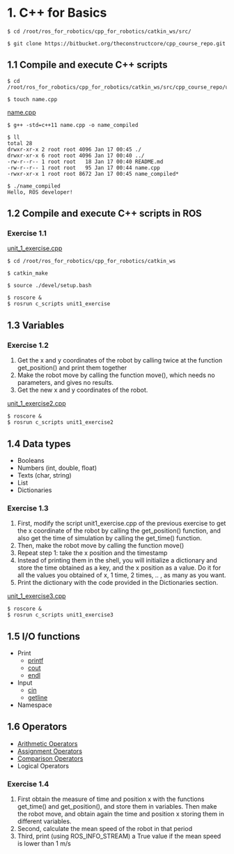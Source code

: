 # 1. C++ for Basics
```
$ cd /root/ros_for_robotics/cpp_for_robotics/catkin_ws/src/
```
```
$ git clone https://bitbucket.org/theconstructcore/cpp_course_repo.git
```

## 1.1 Compile and execute C++ scripts
```
$ cd /root/ros_for_robotics/cpp_for_robotics/catkin_ws/src/cpp_course_repo/utilities/
```
```
$ touch name.cpp
```
[name.cpp](../catkin_ws/src/cpp_course_repo/utilities/name.cpp)
```
$ g++ -std=c++11 name.cpp -o name_compiled
```
```
$ ll
total 28
drwxr-xr-x 2 root root 4096 Jan 17 00:45 ./
drwxr-xr-x 6 root root 4096 Jan 17 00:40 ../
-rw-r--r-- 1 root root   18 Jan 17 00:40 README.md
-rw-r--r-- 1 root root   95 Jan 17 00:44 name.cpp
-rwxr-xr-x 1 root root 8672 Jan 17 00:45 name_compiled*
```
```
$ ./name_compiled
Hello, ROS developer!
```

## 1.2 Compile and execute C++ scripts in ROS

### Exercise 1.1
[unit_1_exercise.cpp](../catkin_ws/src/cpp_course_repo/c_scripts/src/unit1_exercise.cpp)
```
$ cd /root/ros_for_robotics/cpp_for_robotics/catkin_ws
```
```
$ catkin_make
```
```
$ source ./devel/setup.bash
```
```
$ roscore &
$ rosrun c_scripts unit1_exercise
```

## 1.3 Variables

### Exercise 1.2
1) Get the x and y coordinates of the robot by calling twice at the function get_position() and print them together
2) Make the robot move by calling the function move(), which needs no parameters, and gives no results.
3) Get the new x and y coordinates of the robot.

[unit_1_exercise2.cpp](../catkin_ws/src/cpp_course_repo/c_scripts/src/unit1_exercise2.cpp)

```
$ roscore &
$ rosrun c_scripts unit1_exercise2
```

## 1.4 Data types
- Booleans
- Numbers (int, double, float)
- Texts (char, string)
- List
- Dictionaries
### Exercise 1.3
1) First, modify the script unit1_exercise.cpp of the previous exercise to get the x coordinate of the robot by calling the get_position() function, and also get the time of simulation by calling the get_time() function.
2) Then, make the robot move by calling the function move()
3) Repeat step 1: take the x position and the timestamp
4) Instead of printing them in the shell, you will initialize a dictionary and store the time obtained as a key, and the x position as a value. Do it for all the values you obtained of x, 1 time, 2 times, .. , as many as you want.
5) Print the dictionary with the code provided in the Dictionaries section.

[unit_1_exercise3.cpp](../catkin_ws/src/cpp_course_repo/c_scripts/src/unit1_exercise3.cpp)

```
$ roscore &
$ rosrun c_scripts unit1_exercise3
```

## 1.5 I/O functions
- Print
    - [printf](../catkin_ws/src/cpp_course_repo/utilities/printf.cpp) 
    - [cout](../catkin_ws/src/cpp_course_repo/utilities/cout.cpp)
    - [endl](../catkin_ws/src/cpp_course_repo/utilities/endl.cpp)
- Input
    - [cin](../catkin_ws/src/cpp_course_repo/utilities/cin.cpp)
    - [getline](../catkin_ws/src/cpp_course_repo/utilities/cin_string.cpp)
- Namespace

## 1.6 Operators
- [Arithmetic Operators](../catkin_ws/src/cpp_course_repo/utilities/arithmetic.cpp)
- [Assignment Operators](../catkin_ws/src/cpp_course_repo/utilities/assignment.cpp)
- [Comparison Operators](../catkin_ws/src/cpp_course_repo/utilities/comparision.cpp)
- Logical Operators
### Exercise 1.4
1) First obtain the measure of time and position x with the functions get_time() and get_position(), and store them in variables. Then make the robot move, and obtain again the time and position x storing them in different variables.
2) Second, calculate the mean speed of the robot in that period
3) Third, print (using ROS_INFO_STREAM) a True value if the mean speed is lower than 1 m/s
